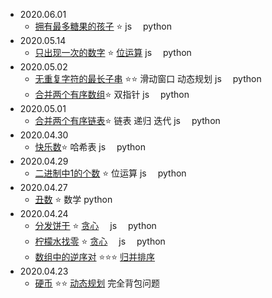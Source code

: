 * 2020.06.01
  * [拥有最多糖果的孩子](1431_拥有最多糖果的孩子.md) ⭐  js　 python
* 2020.05.14
  * [只出现一次的数字](136_只出现一次的数字.md) ⭐ [位运算](../algorithm/BitManipulation.md) js　 python
* 2020.05.02
  *  [无重复字符的最长子串](3_无重复字符的最长子串.md) ⭐⭐ 滑动窗口 动态规划 js　 python
  *  [合并两个有序数组](88_合并两个有序数组.md)⭐ 双指针 js　 python
* 2020.05.01
  * [合并两个有序链表](/leetcode/21_合并两个有序链表.md)⭐ 链表 递归 迭代  js　 python
* 2020.04.30
  * [快乐数](/leetcode/202_快乐数.md)⭐ 哈希表  js　 python
* 2020.04.29
  * [二进制中1的个数](/leetcode/剑指offer/15_%20二进制中1的个数.md) ⭐ 位运算  js　 python
* 2020.04.27
  * [丑数](/leetcode/263_丑数.md) ⭐ 数学 python
* 2020.04.24
  * [分发饼干](/leetcode/455_分发饼干.md) ⭐ [贪心](/algorithm/Greedy.md) 　js　 python
  * [柠檬水找零](/leetcode/860_柠檬水找零.md) ⭐ [贪心](/algorithm/Greedy.md)  　js　 python
  * [数组中的逆序对](/leetcode/剑指offer/51_数组中的逆序对.md)  ⭐⭐⭐ [归并排序](/algorithm/MergeSort.md)
* 2020.04.23
  * [硬币](/leetcode/程序员面试金典/面试题08_11_硬币.md) ⭐⭐ [动态规划](/algorithm/Dynamicprogramming.md) 完全背包问题
